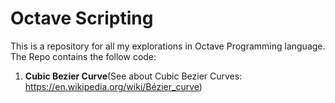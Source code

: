 # Octave Scripting
This is a repository for all my explorations in Octave Programming language.
The Repo contains the follow code:
1) **Cubic Bezier Curve**(See about Cubic Bezier Curves: https://en.wikipedia.org/wiki/Bézier_curve)

